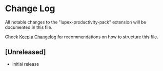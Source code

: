 # Change Log

All notable changes to the "lupex-productivity-pack" extension will be documented in this file.

Check [Keep a Changelog](http://keepachangelog.com/) for recommendations on how to structure this file.

## [Unreleased]

- Initial release